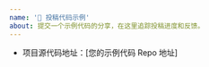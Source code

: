 ```yaml
---
name: '💾 投稿代码示例'
about: 提交一个示例代码的分享，在这里追踪投稿进度和反馈。
---
```


<!--

* 非常感谢您对社区做出的贡献，如果您对投稿过程有任何疑问，请查看我们的说明 。
* 请使用您投稿代码的名称作为 issue 标题 *
* 请确保您的示例代码有包含 README.md 文件，并在其中详细说明项目的使用方法。 *

* 对于其他 疑问，想法，建议，分享 请到 [Discussion](https://github.com/serverless/serverless-tencent/discussions) 中提交进行讨论。

-->


- 项目源代码地址：[您的示例代码 Repo 地址]
